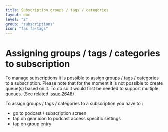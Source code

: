 ```yaml
---
title: Subscription groups / tags / categories
layout: doc
level: "2"
group: "subscriptions"
icon: "fas fa-tags"
---
```


# Assigning groups / tags / categories to subscription

To manage subscriptions it is possible to assign groups / tags / categories to a subscription.
Please note that for the moment it is not possible to create queue(s) based on it. To do so it would first be needed to support multiple queues. (See related [issue 2648](https://github.com/AntennaPod/AntennaPod/issues/2648))

To assign groups / tags / categories to a subscription you have to :
- go to podcast / subscription screen
- tap on gear icon to podcast access specific settings
- tap on group entry
